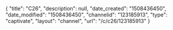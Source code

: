 {
    "title": "C26",
    "description": null,
    "date_created": "1508436450",
    "date_modified": "1508436450",
    "channelid": "123185913",
    "type": "captivate",
    "layout": "channel",
    "url": "\/c\/c26\/123185913"
}
